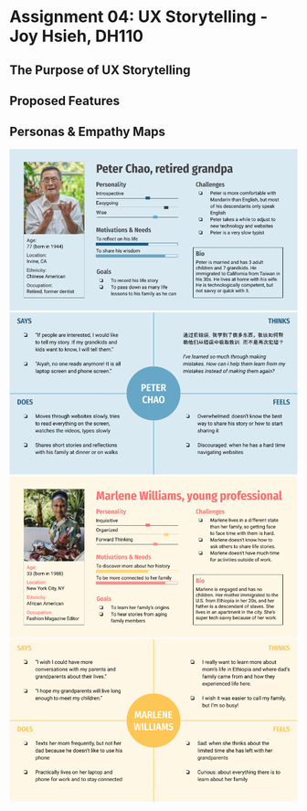 # Assignment 04: UX Storytelling - Joy Hsieh, DH110
## The Purpose of UX Storytelling
## Proposed Features
## Personas & Empathy Maps
![Peter-Chao-Persona](Peter-Chao-Persona.png)
![Peter-Chao-Map](Peter-Chao-Map.png)
![Marlene-Williams-Persona](Marlene-Williams-Persona.png)
![Marlene-Williams-Map](Marlene-Williams-Map.png)
